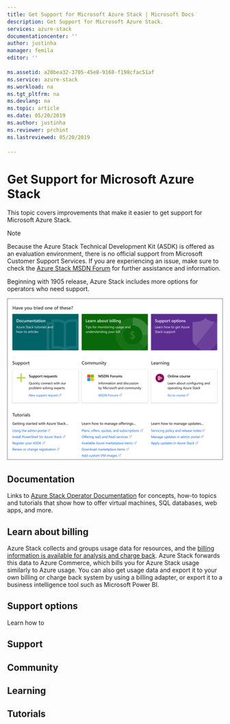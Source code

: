 ```yaml
---
title: Get Support for Microsoft Azure Stack | Microsoft Docs
description: Get Support for Microsoft Azure Stack.
services: azure-stack
documentationcenter: ''
author: justinha
manager: femila
editor: ''

ms.assetid: a20bea32-3705-45e8-9168-f198cfac51af
ms.service: azure-stack
ms.workload: na
ms.tgt_pltfrm: na
ms.devlang: na
ms.topic: article
ms.date: 05/20/2019
ms.author: justinha
ms.reviewer: prchint
ms.lastreviewed: 05/20/2019

---
```

# Get Support for Microsoft Azure Stack

This topic covers improvements that make it easier to get support for Microsoft Azure Stack. 

> [!NOTE]
> Because the Azure Stack Technical Development Kit (ASDK) is offered as an evaluation environment, there is no official support from Microsoft Customer Support Services. If you are experiencing an issue, make sure to check the [Azure Stack MSDN Forum](https://social.msdn.microsoft.com/Forums/azure/home?forum=azurestack) for further assistance and information.  

Beginning with 1905 release, Azure Stack includes more options for operators who need support. 

![Get support options](media/azure-stack-get-support/get-support-options.PNG)

## Documentation

Links to [Azure Stack Operator Documentation](index.yml) for concepts, how-to topics and tutorials that show how to offer virtual machines, SQL databases, web apps, and more. 

## Learn about billing

Azure Stack collects and groups usage data for resources, and the [billing information is available for analysis and charge back](azure-stack-billing-and-chargeback.md). Azure Stack forwards this data to Azure Commerce, which bills you for Azure Stack usage similarly to Azure usage. You can also get usage data and export it to your own billing or charge back system by using a billing adapter, or export it to a business intelligence tool such as Microsoft Power BI.

## Support options

Learn how to 

## Support

## Community 

## Learning

## Tutorials
